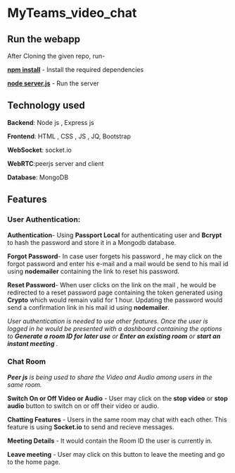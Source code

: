 # MyTeams_video_chat

## Run the webapp
After Cloning the given repo, run-

**[npm install](https://docs.npmjs.com/cli/v7/commands/npm-install)** - Install the required dependencies

**[node server.js](https://stackabuse.com/how-to-start-a-node-server-examples-with-the-most-popular-frameworks)** - Run the server

## Technology used
**Backend**: Node js , Express js

**Frontend**: HTML , CSS , JS , JQ, Bootstrap

**WebSocket**: socket.io

**WebRTC**:peerjs server and client

**Database**: MongoDB

## Features
### User Authentication: 
**Authentication**- Using **Passport Local** for authenticating user and **Bcrypt** to hash the password and store it in a Mongodb database.

**Forgot Password**- In case user forgets his password , he may click on the forgot password and enter his e-mail and a mail would be send to his mail id using **nodemailer** containing the link to reset his password.

**Reset Password**- When user clicks on the link on the mail , he would be redirected to a reset password page containing the token generated using **Crypto** which would remain valid for 1 hour. Updating the password would send a confirmation link in his mail id using **nodemailer**.

 *User authentication is needed to use other features.*
 *Once the user is logged in he would be presented with a dashboard containing the options to **Generate a room ID for later use** or **Enter an existing room** or **start an instant meeting** .*
 
 ### Chat Room
 ***Peer js** is being used to share the Video and Audio among users in the same room.*
 
 **Switch On or Off Video or Audio** - User may click on the **stop video** or **stop audio** button to switch on or off their video or audio.
 
 **Chatting Features** - Users in the same room may chat with each other. This feature is using **Socket.io** to send and recieve messages.
 
 **Meeting Details** - It would contain the Room ID the user is currently in.
 
 **Leave meeting** - User may click on this button to leave the meeting and go to the home page.
 

